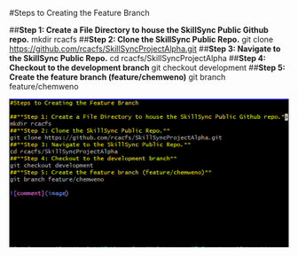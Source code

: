 #Steps to Creating the Feature Branch

##**Step 1: Create a File Directory to house the SkillSync Public Github repo.** 
mkdir rcacfs
##**Step 2: Clone the SkillSync Public Repo.**
git clone https://github.com/rcacfs/SkillSyncProjectAlpha.git
##**Step 3: Navigate to the SkillSync Public Repo.**
cd rcacfs/SkillSyncProjectAlpha
##**Step 4: Checkout to the development branch**
git checkout development
##**Step 5: Create the feature branch (feature/chemweno)**
git branch feature/chemweno

![comment](Screenshot.png)
